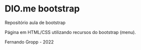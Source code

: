 # DIO.me bootstrap
Repositório aula de bootstrap

Página em HTML/CSS utilizando recursos do bootstrap (menu).

Fernando Gropp - 2022
